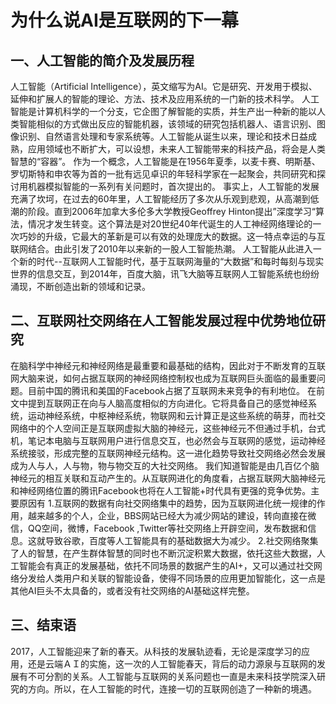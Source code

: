 # 为什么说AI是互联网的下一幕 #

## 一、人工智能的简介及发展历程 ##

人工智能（Artificial Intelligence），英文缩写为AI。它是研究、开发用于模拟、延伸和扩展人的智能的理论、方法、技术及应用系统的一门新的技术科学。 人工智能是计算机科学的一个分支，它企图了解智能的实质，并生产出一种新的能以人类智能相似的方式做出反应的智能机器，该领域的研究包括机器人、语言识别、图像识别、自然语言处理和专家系统等。人工智能从诞生以来，理论和技术日益成熟，应用领域也不断扩大，可以设想，未来人工智能带来的科技产品，将会是人类智慧的“容器”。
作为一个概念，人工智能是在1956年夏季，以麦卡赛、明斯基、罗切斯特和申农等为首的一批有远见卓识的年轻科学家在一起聚会，共同研究和探讨用机器模拟智能的一系列有关问题时，首次提出的。
事实上，人工智能的发展充满了坎坷，在过去的60年里，人工智能经历了多次从乐观到悲观，从高潮到低潮的阶段。直到2006年加拿大多伦多大学教授Geoffrey Hinton提出”深度学习“算法，情况才发生转变。这个算法是对20世纪40年代诞生的人工神经网络理论的一次巧妙的升级，它最大的革新是可以有效的处理庞大的数据。这一特点幸运的与互联网结合。由此引发了2010年以来新的一股人工智能热潮。
人工智能从此进入一个新的时代--互联网人工智能时代，基于互联网海量的“大数据”和每时每刻与现实世界的信息交互，到2014年，百度大脑，讯飞大脑等互联网人工智能系统也纷纷涌现，不断创造出新的领域和记录。

## 二、互联网社交网络在人工智能发展过程中优势地位研究 ##

在脑科学中神经元和神经网络是最重要和最基础的结构，因此对于不断发育的互联网大脑来说，如何占据互联网的神经网络控制权也成为互联网巨头面临的最重要问题。目前中国的腾讯和美国的Facebook占据了互联网未来竞争的有利地位。
在前文中提到互联网正在向与人脑高度相似的方向进化。它将具备自己的感觉神经系统，运动神经系统，中枢神经系统，物联网和云计算正是这些系统的萌芽，而社交网络中的个人空间正是互联网虚拟大脑的神经元，这些神经元不但通过手机，台式机，笔记本电脑与互联网用户进行信息交互，也必然会与互联网的感觉，运动神经系统接驳，形成完整的互联网神经元结构。这一进化趋势导致社交网络必然会发展成为人与人，人与物，物与物交互的大社交网络。
我们知道智能是由几百亿个脑神经元的相互关联和互动产生的。从互联网进化的角度看，占据互联网大脑神经元和神经网络位置的腾讯Facebook也将在人工智能+时代具有更强的竞争优势。主要原因有
1.互联网的数据有向社交网络集中的趋势，因为互联网进化统一规律的作用，越来越多的个人，企业，BBS网站已经大为减少网站的建设，转向直接在微信，QQ空间，微博，Facebook ,Twitter等社交网络上开辟空间，发布数据和信息。这就导致谷歌，百度等人工智能具有的基础数据大为减少。
2.社交网络聚集了人的智慧，在产生群体智慧的同时也不断沉淀积累大数据，依托这些大数据，人工智能会有真正的发展基础，依托不同场景的数据产生的AI+，又可以通过社交网络分发给人类用户和关联的智能设备，使得不同场景的应用更加智能化，这一点是其他AI巨头不太具备的，或者没有社交网络的AI基础这样完整。

## 三、结束语 ##

2017，人工智能迎来了新的春天。从科技的发展轨迹看，无论是深度学习的应用，还是云端ＡＩ的实施，这一次的人工智能春天，背后的动力源泉与互联网的发展有不可分割的关系。人工智能与互联网的关系问题也一直是未来科技学院深入研究的方向。所以，在人工智能的时代，连接一切的互联网创造了一种新的境遇。

